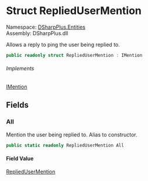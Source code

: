 # Struct RepliedUserMention

Namespace: [DSharpPlus.Entities](DSharpPlus.Entities.md)  
Assembly: DSharpPlus.dll

Allows a reply to ping the user being replied to.

```csharp
public readonly struct RepliedUserMention : IMention
```

###### Implements

[IMention](DSharpPlus.Entities.IMention.md)

## Fields

### <a id="DSharpPlus_Entities_RepliedUserMention_All"></a>All

Mention the user being replied to.  Alias to <xref href="DSharpPlus.Entities.RepliedUserMention.%23ctor" data-throw-if-not-resolved="false"></xref> constructor.

```csharp
public static readonly RepliedUserMention All
```

#### Field Value

[RepliedUserMention](DSharpPlus.Entities.RepliedUserMention.md)

